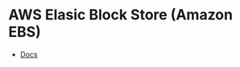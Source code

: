 # AWS Elasic Block Store (Amazon EBS)

* [Docs](https://docs.aws.amazon.com/AWSEC2/latest/UserGuide/AmazonEBS.html)